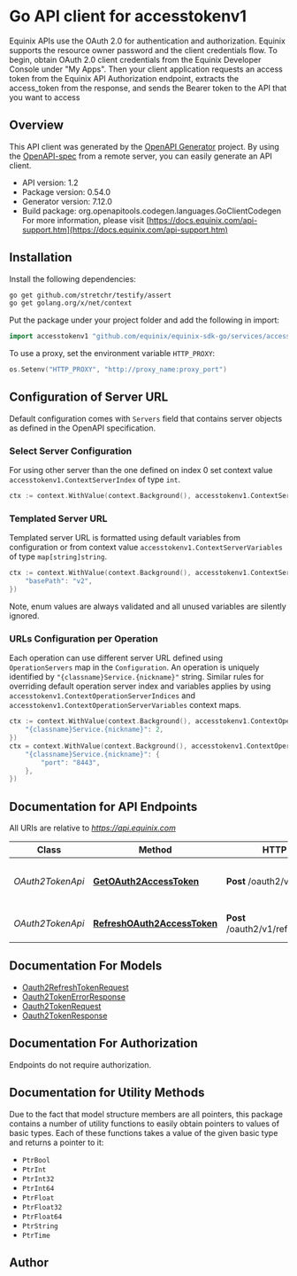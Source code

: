 # Go API client for accesstokenv1

Equinix APIs use the OAuth 2.0 for authentication and authorization. Equinix supports the resource owner password and the client credentials flow.
To begin, obtain OAuth 2.0 client credentials from the Equinix Developer Console under \"My Apps\". Then your client application  requests an access token from the Equinix API Authorization endpoint, extracts the access_token from the response, and sends the Bearer token to the API that you want to access

## Overview
This API client was generated by the [OpenAPI Generator](https://openapi-generator.tech) project.  By using the [OpenAPI-spec](https://www.openapis.org/) from a remote server, you can easily generate an API client.

- API version: 1.2
- Package version: 0.54.0
- Generator version: 7.12.0
- Build package: org.openapitools.codegen.languages.GoClientCodegen
For more information, please visit [https://docs.equinix.com/api-support.htm](https://docs.equinix.com/api-support.htm)

## Installation

Install the following dependencies:

```sh
go get github.com/stretchr/testify/assert
go get golang.org/x/net/context
```

Put the package under your project folder and add the following in import:

```go
import accesstokenv1 "github.com/equinix/equinix-sdk-go/services/accesstokenv1"
```

To use a proxy, set the environment variable `HTTP_PROXY`:

```go
os.Setenv("HTTP_PROXY", "http://proxy_name:proxy_port")
```

## Configuration of Server URL

Default configuration comes with `Servers` field that contains server objects as defined in the OpenAPI specification.

### Select Server Configuration

For using other server than the one defined on index 0 set context value `accesstokenv1.ContextServerIndex` of type `int`.

```go
ctx := context.WithValue(context.Background(), accesstokenv1.ContextServerIndex, 1)
```

### Templated Server URL

Templated server URL is formatted using default variables from configuration or from context value `accesstokenv1.ContextServerVariables` of type `map[string]string`.

```go
ctx := context.WithValue(context.Background(), accesstokenv1.ContextServerVariables, map[string]string{
	"basePath": "v2",
})
```

Note, enum values are always validated and all unused variables are silently ignored.

### URLs Configuration per Operation

Each operation can use different server URL defined using `OperationServers` map in the `Configuration`.
An operation is uniquely identified by `"{classname}Service.{nickname}"` string.
Similar rules for overriding default operation server index and variables applies by using `accesstokenv1.ContextOperationServerIndices` and `accesstokenv1.ContextOperationServerVariables` context maps.

```go
ctx := context.WithValue(context.Background(), accesstokenv1.ContextOperationServerIndices, map[string]int{
	"{classname}Service.{nickname}": 2,
})
ctx = context.WithValue(context.Background(), accesstokenv1.ContextOperationServerVariables, map[string]map[string]string{
	"{classname}Service.{nickname}": {
		"port": "8443",
	},
})
```

## Documentation for API Endpoints

All URIs are relative to *https://api.equinix.com*

Class | Method | HTTP request | Description
------------ | ------------- | ------------- | -------------
*OAuth2TokenApi* | [**GetOAuth2AccessToken**](docs/OAuth2TokenApi.md#getoauth2accesstoken) | **Post** /oauth2/v1/token | Generate New Access Token
*OAuth2TokenApi* | [**RefreshOAuth2AccessToken**](docs/OAuth2TokenApi.md#refreshoauth2accesstoken) | **Post** /oauth2/v1/refreshaccesstoken | Renew Access Tokens


## Documentation For Models

 - [Oauth2RefreshTokenRequest](docs/Oauth2RefreshTokenRequest.md)
 - [Oauth2TokenErrorResponse](docs/Oauth2TokenErrorResponse.md)
 - [Oauth2TokenRequest](docs/Oauth2TokenRequest.md)
 - [Oauth2TokenResponse](docs/Oauth2TokenResponse.md)


## Documentation For Authorization

Endpoints do not require authorization.


## Documentation for Utility Methods

Due to the fact that model structure members are all pointers, this package contains
a number of utility functions to easily obtain pointers to values of basic types.
Each of these functions takes a value of the given basic type and returns a pointer to it:

* `PtrBool`
* `PtrInt`
* `PtrInt32`
* `PtrInt64`
* `PtrFloat`
* `PtrFloat32`
* `PtrFloat64`
* `PtrString`
* `PtrTime`

## Author



